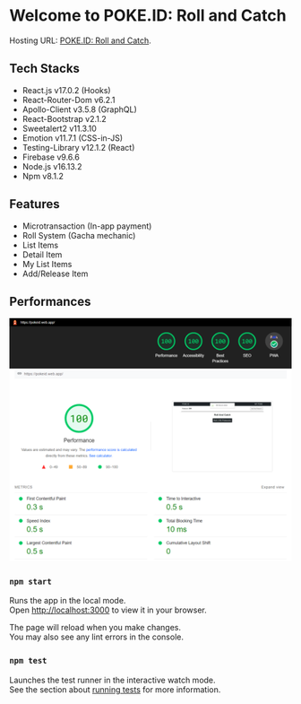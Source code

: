 # Welcome to POKE.ID: Roll and Catch

Hosting URL: [POKE.ID: Roll and Catch](https://pokeid.web.app/).

## Tech Stacks

- React.js v17.0.2 (Hooks)
- React-Router-Dom v6.2.1
- Apollo-Client v3.5.8 (GraphQL)
- React-Bootstrap v2.1.2
- Sweetalert2 v11.3.10
- Emotion v11.7.1 (CSS-in-JS)
- Testing-Library v12.1.2 (React)
- Firebase v9.6.6
- Node.js v16.13.2
- Npm v8.1.2

## Features

- Microtransaction (In-app payment)
- Roll System (Gacha mechanic)
- List Items
- Detail Item
- My List Items
- Add/Release Item

## Performances

<img src="perfect-score.png" alt="perfect-score">

<img src="performance.png" alt="performance">

### `npm start`

Runs the app in the local mode.\
Open [http://localhost:3000](http://localhost:3000) to view it in your browser.

The page will reload when you make changes.\
You may also see any lint errors in the console.

### `npm test`

Launches the test runner in the interactive watch mode.\
See the section about [running tests](https://facebook.github.io/create-react-app/docs/running-tests) for more information.
